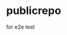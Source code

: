 # publicrepo
for e2e test


























































































































































































































































































































































































































































































































































































































































































































































































































































































































































































































































































































































































































































































































































































































































































































































































































































































































































































































































































































































































































































































































































































































































































































































































































































































































































